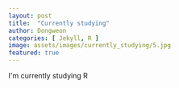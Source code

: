 ```yaml
---
layout: post
title:  "Currently studying"
author: Dongweon
categories: [ Jekyll, R ]
image: assets/images/currently_studying/5.jpg
featured: true
---
```


I'm currently studying R